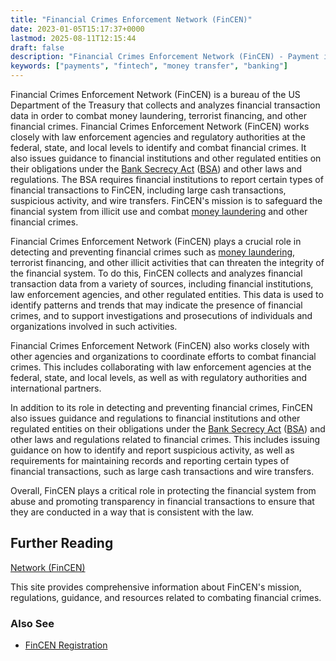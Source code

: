 ```yaml
---
title: "Financial Crimes Enforcement Network (FinCEN)"
date: 2023-01-05T15:17:37+0000
lastmod: 2025-08-11T12:15:44
draft: false
description: "Financial Crimes Enforcement Network (FinCEN) - Payment industry knowledge and insights"
keywords: ["payments", "fintech", "money transfer", "banking"]
---
```


Financial Crimes Enforcement Network (FinCEN) is a bureau of the US Department of the Treasury that collects and analyzes financial transaction data in order to combat money laundering, terrorist financing, and other financial crimes. Financial Crimes Enforcement Network (FinCEN) works closely with law enforcement agencies and regulatory authorities at the federal, state, and local levels to identify and combat financial crimes. It also issues guidance to financial institutions and other regulated entities on their obligations under the [Bank Secrecy Act](https://faisalkhan.com/knowledge-hub/resources-and-references/bank-secrecy-act/) ([BSA](https://faisalkhan.com/knowledge-hub/resources-and-references/bank-secrecy-act/)) and other laws and regulations. The BSA requires financial institutions to report certain types of financial transactions to FinCEN, including large cash transactions, suspicious activity, and wire transfers. FinCEN's mission is to safeguard the financial system from illicit use and combat [money laundering](https://faisalkhan.com/learn/resources-and-references/money-laundering/) and other financial crimes.

Financial Crimes Enforcement Network (FinCEN) plays a crucial role in detecting and preventing financial crimes such as [money laundering](https://faisalkhan.com/learn/resources-and-references/money-laundering/), terrorist financing, and other illicit activities that can threaten the integrity of the financial system. To do this, FinCEN collects and analyzes financial transaction data from a variety of sources, including financial institutions, law enforcement agencies, and other regulated entities. This data is used to identify patterns and trends that may indicate the presence of financial crimes, and to support investigations and prosecutions of individuals and organizations involved in such activities.

Financial Crimes Enforcement Network (FinCEN) also works closely with other agencies and organizations to coordinate efforts to combat financial crimes. This includes collaborating with law enforcement agencies at the federal, state, and local levels, as well as with regulatory authorities and international partners.

In addition to its role in detecting and preventing financial crimes, FinCEN also issues guidance and regulations to financial institutions and other regulated entities on their obligations under the [Bank Secrecy Act](https://faisalkhan.com/learn/resources-and-references/bank-secrecy-act/) ([BSA](https://faisalkhan.com/learn/resources-and-references/bank-secrecy-act/)) and other laws and regulations related to financial crimes. This includes issuing guidance on how to identify and report suspicious activity, as well as requirements for maintaining records and reporting certain types of financial transactions, such as large cash transactions and wire transfers.

Overall, FinCEN plays a critical role in protecting the financial system from abuse and promoting transparency in financial transactions to ensure that they are conducted in a way that is consistent with the law.

## Further Reading

[Network (FinCEN)](https://www.fincen.gov/)

This site provides comprehensive information about FinCEN's mission, regulations, guidance, and resources related to combating financial crimes.​

### Also See

- [FinCEN Registration](https://faisalkhan.com/knowledge-hub/resources-and-references/fincen-registration/)